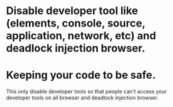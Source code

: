 # Disable developer tool like (elements, console, source, application, network, etc) and deadlock injection browser.

# Keeping your code to be safe.

This only disable developer tools so that people can't access your developer tools on all browser and deadlock injection browser.
